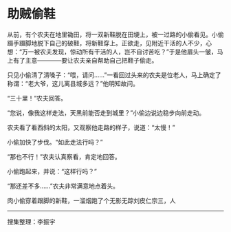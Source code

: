 # 助贼偷鞋

从前，有个农夫在地里锄田，将一双新鞋脱在田埂上，被一过路的小偷看见。小偷蹑手蹑脚地脱下自己的破鞋，将新鞋穿上。正欲走，见附近干活的人不少，心想：“万一被农夫发现，惊动所有干活的人，岂不自讨苦吃？”于是他眉头一皱，马上有了主意————要让农夫亲自帮助自己把鞋子偷走。

只见小偷清了清嗓子：“喂，请问……”一看回过头来的农夫是位老人，马上确定了称谓：“老大爷，这儿离县城多远？”他明知故问。

“三十里！”农夫回答。

“您说，像我这样走法，天黑前能否走到城里？”小偷边说边稳步向前走动。

农夫看了看西斜的太阳，又观察他走路的样子，说道：“太慢！”

小偷加快了步伐。“如此走法行吗？”

“那也不行！”农夫认真察看，肯定地回答。

小偷跑起来，并说：“这样行吗？”

“那还差不多……”农夫非常满意地点着头。

肉小偷穿着跟脚的新鞋，一溜烟跑了个无影无踪刘皮仁宗三，人

---

搜集整理：李振宇
